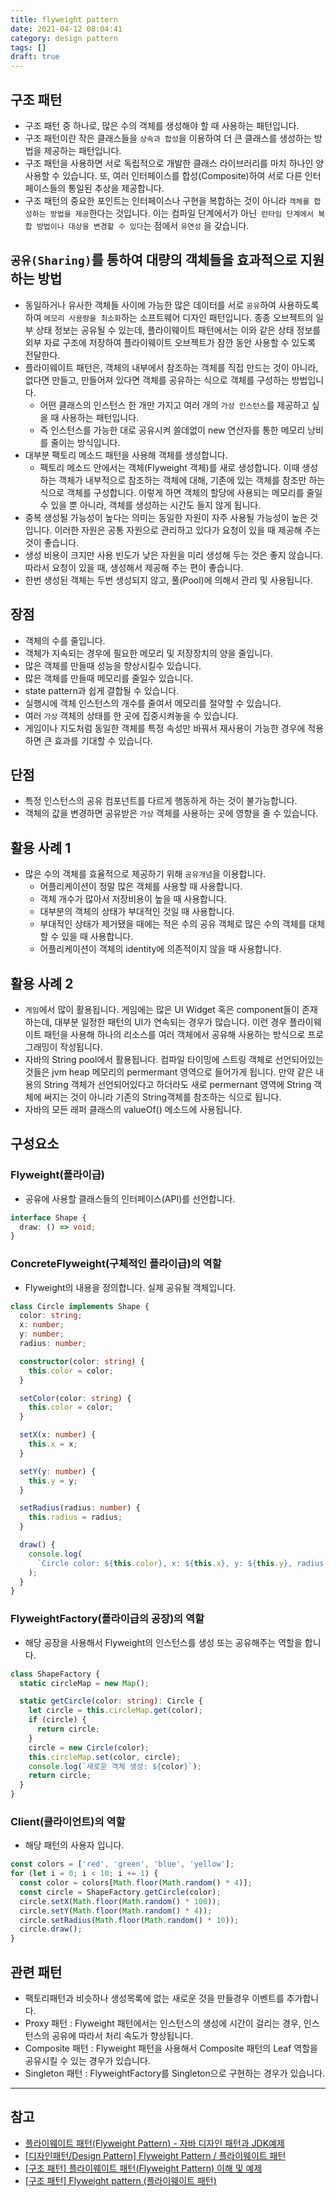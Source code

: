 ```yaml
---
title: flyweight pattern
date: 2021-04-12 08:04:41
category: design pattern
tags: []
draft: true
---
```


## 구조 패턴

- 구조 패턴 중 하나로, 많은 수의 객체를 생성해야 할 때 사용하는 패턴입니다.
- 구조 패턴이란 작은 클래스들을 `상속과 합성`을 이용하여 더 큰 클래스를 생성하는 방법을 제공하는 패턴입니다.
- 구조 패턴을 사용하면 서로 독립적으로 개발한 클래스 라이브러리를 마치 하나인 양 사용할 수 있습니다. 또, 여러 인터페이스를 합성(Composite)하여 서로 다른 인터페이스들의 통일된 추상을 제공합니다.
- 구조 패턴의 중요한 포인트는 인터페이스나 구현을 복합하는 것이 아니라 `객체를 합성하는 방법을 제공`한다는 것입니다. 이는 컴파일 단계에서가 아닌` 런타임 단계에서 복합 방법이나 대상을 변경할 수 있다`는 점에서 `유연성` 을 갖습니다.

## `공유(Sharing)`를 통하여 대량의 객체들을 효과적으로 지원하는 방법

- 동일하거나 유사한 객체들 사이에 가능한 많은 데이터를 서로 `공유`하여 사용하도록 하여 `메모리 사용량을 최소화`하는 소프트웨어 디자인 패턴입니다. 종종 오브젝트의 일부 상태 정보는 공유될 수 있는데, 플라이웨이트 패턴에서는 이와 같은 상태 정보를 외부 자료 구조에 저장하여 플라이웨이트 오브젝트가 잠깐 동안 사용할 수 있도록 전달한다.
- 플라이웨이트 패턴은, 객체의 내부에서 참조하는 객체를 직접 만드는 것이 아니라, 없다면 만들고, 만들어져 있다면 객체를 공유하는 식으로 객체를 구성하는 방법입니다.
  - 어떤 클래스의 인스턴스 한 개만 가지고 여러 개의 `가상 인스턴스`를 제공하고 싶을 때 사용하는 패턴입니다.
  - 즉 인스턴스를 가능한 대로 공유시켜 쓸데없이 new 연산자를 통한 메모리 낭비를 줄이는 방식입니다.
- 대부분 팩토리 메소드 패턴을 사용해 객체를 생성합니다.
  - 팩토리 메소드 안에서는 객체(Flyweight 객체)를 새로 생성합니다. 이때 생성하는 객체가 내부적으로 참조하는 객체에 대해, 기존에 있는 객체를 참조만 하는 식으로 객체를 구성합니다. 이렇게 하면 객체의 할당에 사용되는 메모리를 줄일 수 있을 뿐 아니라, 객체를 생성하는 시간도 들지 않게 됩니다.
- 중복 생성될 가능성이 높다는 의미는 동일한 자원이 자주 사용될 가능성이 높은 것입니다. 이러한 자원은 공통 자원으로 관리하고 있다가 요청이 있을 때 제공해 주는 것이 좋습니다.
- 생성 비용이 크지만 사용 빈도가 낮은 자원을 미리 생성해 두는 것은 좋지 않습니다. 따라서 요청이 있을 때, 생성해서 제공해 주는 편이 좋습니다.
- 한번 생성된 객체는 두번 생성되지 않고, 풀(Pool)에 의해서 관리 및 사용됩니다.

## 장점

- 객체의 수를 줄입니다.
- 객체가 지속되는 경우에 필요한 메모리 및 저장장치의 양을 줄입니다.
- 많은 객체를 만들때 성능을 향상시킬수 있습니다.
- 많은 객체를 만들때 메모리를 줄일수 있습니다.
- state pattern과 쉽게 결합될 수 있습니다.
- 실행시에 객체 인스턴스의 개수를 줄여서 메모리를 절약할 수 있습니다.
- 여러 `가상` 객체의 상태를 한 곳에 집중시켜놓을 수 있습니다.
- 게임이나 지도처럼 동일한 객체를 특정 속성만 바꿔서 재사용이 가능한 경우에 적용하면 큰 효과를 기대할 수 있습니다.

## 단점

- 특정 인스턴스의 공유 컴포넌트를 다르게 행동하게 하는 것이 불가능합니다.
- 객체의 값을 변경하면 공유받은 `가상` 객체를 사용하는 곳에 영향을 줄 수 있습니다.

## 활용 사례 1

- 많은 수의 객체를 효율적으로 제공하기 위해 `공유개념`을 이용합니다.
  - 어플리케이션이 정말 많은 객체를 사용할 때 사용합니다.
  - 객체 개수가 많아서 저장비용이 높을 때 사용합니다.
  - 대부분의 객체의 상태가 부대적인 것일 때 사용합니다.
  - 부대적인 상태가 제거됐을 때에는 적은 수의 공유 객체로 많은 수의 객체를 대체할 수 있을 때 사용합니다.
  - 어플리케이션이 객체의 identity에 의존적이지 않을 때 사용합니다.

## 활용 사례 2

- `게임`에서 많이 활용됩니다. 게임에는 많은 UI Widget 혹은 component들이 존재하는데, 대부분 일정한 패턴의 UI가 연속되는 경우가 많습니다. 이런 경우 플라이웨이트 패턴을 사용해 하나의 리소스를 여러 객체에서 공유해 사용하는 방식으로 프로그래밍이 작성됩니다.
- 자바의 String pool에서 활용됩니다. 컴파일 타이밍에 스트링 객체로 선언되어있는 것들은 jvm heap 메모리의 permermant 영역으로 들어가게 됩니다. 만약 같은 내용의 String 객체가 선언되어있다고 하더라도 새로 permernant 영역에 String 객체에 써지는 것이 아니라 기존의 String객체를 참조하는 식으로 됩니다.
- 자바의 모든 래퍼 클래스의 valueOf() 메소드에 사용됩니다.

## 구성요소

### Flyweight(플라이급)

- 공유에 사용할 클래스들의 인터페이스(API)를 선언합니다.

```ts
interface Shape {
  draw: () => void;
}
```

### ConcreteFlyweight(구체적인 플라이급)의 역할

- Flyweight의 내용을 정의합니다. 실제 공유될 객체입니다.

```ts
class Circle implements Shape {
  color: string;
  x: number;
  y: number;
  radius: number;

  constructor(color: string) {
    this.color = color;
  }

  setColor(color: string) {
    this.color = color;
  }

  setX(x: number) {
    this.x = x;
  }

  setY(y: number) {
    this.y = y;
  }

  setRadius(radius: number) {
    this.radius = radius;
  }

  draw() {
    console.log(
      `Circle color: ${this.color}, x: ${this.x}, y: ${this.y}, radius: ${this.radius}`,
    );
  }
}
```

### FlyweightFactory(플라이급의 공장)의 역할

- 해당 공장을 사용해서 Flyweight의 인스턴스를 생성 또는 공유해주는 역할을 합니다.

```ts
class ShapeFactory {
  static circleMap = new Map();

  static getCircle(color: string): Circle {
    let circle = this.circleMap.get(color);
    if (circle) {
      return circle;
    }
    circle = new Circle(color);
    this.circleMap.set(color, circle);
    console.log(`새로운 객체 생성: ${color}`);
    return circle;
  }
}
```

### Client(클라이언트)의 역할

- 해당 패턴의 사용자 입니다.

```ts
const colors = ['red', 'green', 'blue', 'yellow'];
for (let i = 0; i < 10; i += 1) {
  const color = colors[Math.floor(Math.random() * 4)];
  const circle = ShapeFactory.getCircle(color);
  circle.setX(Math.floor(Math.random() * 100));
  circle.setY(Math.floor(Math.random() * 4));
  circle.setRadius(Math.floor(Math.random() * 10));
  circle.draw();
}
```

## 관련 패턴

- 팩토리패턴과 비슷하나 생성목록에 없는 새로운 것을 만들경우 이벤트를 추가합니다.
- Proxy 패턴 : Flyweight 패턴에서는 인스턴스의 생성에 시간이 걸리는 경우, 인스턴스의 공유에 따라서 처리 속도가 향상됩니다.
- Composite 패턴 : Flyweight 패턴을 사용해서 Composite 패턴의 Leaf 역할을 공유시킬 수 있는 경우가 있습니다.
- Singleton 패턴 : FlyweightFactory를 Singleton으로 구현하는 경우가 있습니다.

---

## 참고

- [플라이웨이트 패턴(Flyweight Pattern) - 자바 디자인 패턴과 JDK예제](https://m.blog.naver.com/2feelus/220669069127)
- [\[디자인패턴/Design Pattern\] Flyweight Pattern / 플라이웨이트 패턴](https://lee1535.tistory.com/106)
- [\[구조 패턴\] 플라이웨이트 패턴(Flyweight Pattern) 이해 및 예제](https://readystory.tistory.com/137)
- [\[구조 패턴\] Flyweight pattern (플라이웨이트 패턴)](https://kunoo.tistory.com/entry/구조-패턴-Flyweight-pattern-플라이웨이트-패턴)
